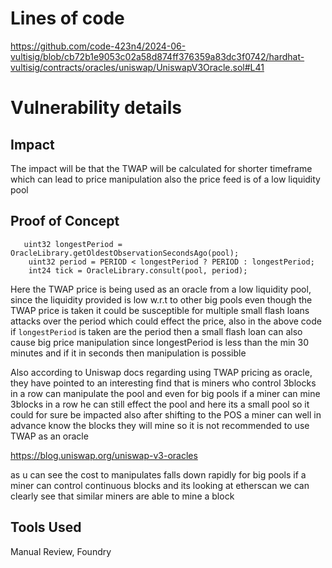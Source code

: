 # Lines of code

https://github.com/code-423n4/2024-06-vultisig/blob/cb72b1e9053c02a58d874ff376359a83dc3f0742/hardhat-vultisig/contracts/oracles/uniswap/UniswapV3Oracle.sol#L41

# Vulnerability details
## Impact
The impact will be that the TWAP will be calculated for shorter timeframe which can lead to price manipulation also the price feed is of a low liquidity pool 

## Proof of Concept
```solidity
   uint32 longestPeriod = OracleLibrary.getOldestObservationSecondsAgo(pool);
    uint32 period = PERIOD < longestPeriod ? PERIOD : longestPeriod;
    int24 tick = OracleLibrary.consult(pool, period);
```

Here the TWAP price is being used as an oracle from a low liquidity pool, since the liquidity provided is low w.r.t to other big pools even though the TWAP price is taken it could be susceptible for multiple small flash loans attacks over the period which could effect the price, also in the above code if `longestPeriod` is taken are the period then a small flash loan can also cause big price manipulation since longestPeriod is less than the min 30 minutes and if it in seconds then manipulation is possible 

Also according to Uniswap docs regarding using TWAP pricing as oracle, they have pointed to an interesting find that is miners who control 3blocks in a row can manipulate the pool and even for big pools if a miner can mine 3blocks in a row he can still effect the pool and here its a small pool so it could for sure be impacted also after shifting to the POS a miner can well in advance know the blocks they will mine so it is not recommended to use TWAP as an oracle 

https://blog.uniswap.org/uniswap-v3-oracles

as u can see the cost to manipulates falls down rapidly for big pools if a miner can control continuous blocks and its looking at etherscan we can clearly see that similar miners are able to mine a block   

## Tools Used
Manual Review, Foundry


